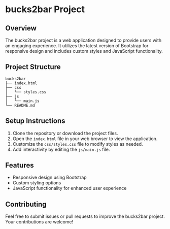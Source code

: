 # bucks2bar Project

## Overview
The bucks2bar project is a web application designed to provide users with an engaging experience. It utilizes the latest version of Bootstrap for responsive design and includes custom styles and JavaScript functionality.

## Project Structure
```
bucks2bar
├── index.html
├── css
│   └── styles.css
├── js
│   └── main.js
└── README.md
```

## Setup Instructions
1. Clone the repository or download the project files.
2. Open the `index.html` file in your web browser to view the application.
3. Customize the `css/styles.css` file to modify styles as needed.
4. Add interactivity by editing the `js/main.js` file.

## Features
- Responsive design using Bootstrap
- Custom styling options
- JavaScript functionality for enhanced user experience

## Contributing
Feel free to submit issues or pull requests to improve the bucks2bar project. Your contributions are welcome!